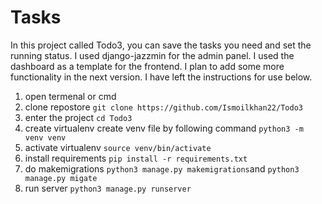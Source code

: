 # Tasks
In this project called Todo3, you can save the tasks you need and set the running status. I used django-jazzmin for the admin panel.
I used the dashboard as a template for the frontend.
I plan to add some more functionality in the next version.
I have left the instructions for use below.
1. open termenal or cmd 
2. clone repostore   ```git clone https://github.com/Ismoilkhan22/Todo3```
3. enter the project ```cd Todo3```
4. create virtualenv create venv file by following command ``` python3 -m venv venv ```
5. activate virtualenv  ```source venv/bin/activate```
6. install requirements  ```pip install -r requirements.txt```
7. do makemigrations  ```python3 manage.py makemigrations```and ```python3 manage.py migate```
8. run server ```python3 manage.py runserver```